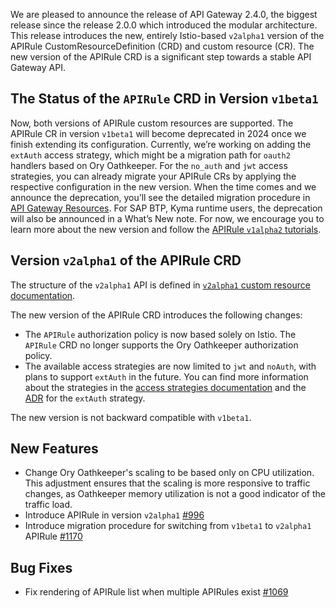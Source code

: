 We are pleased to announce the release of API Gateway 2.4.0, the biggest release since the release 2.0.0 which introduced the modular architecture.
This release introduces the new, entirely Istio-based `v2alpha1` version of the APIRule CustomResourceDefinition (CRD) and custom resource (CR).
The new version of the APIRule CRD is a significant step towards a stable API Gateway API.

## The Status of the `APIRule` CRD in Version `v1beta1`

Now, both versions of APIRule custom resources are supported. The APIRule CR in version `v1beta1` will become deprecated in 2024 once we finish extending its configuration. Currently, we’re working on adding the `extAuth` access strategy, which might be a migration path for `oauth2` handlers based on Ory Oathkeeper. For the `no_auth` and `jwt` access strategies, you can already migrate your APIRule CRs by applying the respective configuration in the new version. When the time comes and we announce the deprecation, you’ll see the detailed migration procedure in [API Gateway Resources](https://kyma-project.io/#/api-gateway/user/custom-resources/README). For SAP BTP, Kyma runtime users, the deprecation will also be announced in a What’s New note. For now, we encourage you to learn more about the new version and follow the [APIRule `v1alpha2` tutorials](https://kyma-project.io/#/api-gateway/user/tutorials/README).

## Version `v2alpha1` of the APIRule CRD

The structure of the `v2alpha1` API is defined in [`v2alpha1` custom resource documentation](https://github.com/kyma-project/api-gateway/blob/release-2.4/docs/user/custom-resources/apirule/v2alpha1/04-10-apirule-custom-resource.md).

The new version of the APIRule CRD introduces the following changes:
- The `APIRule` authorization policy is now based solely on Istio. The `APIRule` CRD no longer supports the Ory Oathkeeper authorization policy.
- The available access strategies are now limited to `jwt` and `noAuth`, with plans to support `extAuth` in the future. You can find more information about the strategies in the [access strategies documentation](https://github.com/kyma-project/api-gateway/blob/release-2.4/docs/user/custom-resources/apirule/v2alpha1/04-15-api-rule-access-strategies.md) and the [ADR](https://github.com/kyma-project/api-gateway/issues/938) for the `extAuth` strategy.

The new version is not backward compatible with `v1beta1`.


## New Features

- Change Ory Oathkeeper's scaling to be based only on CPU utilization. This adjustment ensures that the scaling is more responsive to traffic changes, as Oathkeeper memory utilization is not a good indicator of the traffic load.
- Introduce APIRule in version `v2alpha1` [#996](https://github.com/kyma-project/api-gateway/pull/996)
- Introduce migration procedure for switching from `v1beta1` to `v2alpha1` APIRule [#1170](https://github.com/kyma-project/api-gateway/pull/1170)

## Bug Fixes

- Fix rendering of APIRule list when multiple APIRules exist [#1069](https://github.com/kyma-project/api-gateway/pull/1069)

